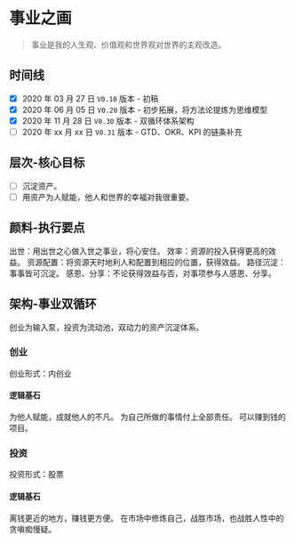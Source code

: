 # 事业之画
> 事业是我的人生观、价值观和世界观对世界的主观改造。

## 时间线
- [x] 2020 年 03 月 27 日 `V0.10` 版本 - 初稿
- [x] 2020 年 06 月 05 日 `V0.20` 版本 - 初步拓展，将方法论提炼为思维模型
- [x] 2020 年 11 月 28 日 `V0.30` 版本 - 双循环体系架构
- [ ] 2020 年 xx 月 xx 日 `V0.31` 版本 - GTD、OKR、KPI 的链条补充

## 层次-核心目标
- [ ] 沉淀资产。
- [ ] 用资产为人赋能，他人和世界的幸福对我很重要。

## 颜料-执行要点
出世：用出世之心做入世之事业，将心安住。
效率：资源的投入获得更高的效益。
资源配置：将资源天时地利人和配置到相应的位置，获得效益。
路径沉淀：事事皆可沉淀。
感恩、分享：不论获得效益与否，对事项参与人感恩、分享。

## 架构-事业双循环
创业为输入泵，投资为流动池，双动力的资产沉淀体系。

### 创业
创业形式：内创业

#### 逻辑基石
为他人赋能，成就他人的不凡。
为自己所做的事情付上全部责任。
可以赚到钱的项目。

### 投资
投资形式：股票

#### 逻辑基石
离钱更近的地方，赚钱更方便。
在市场中修炼自己，战胜市场，也战胜人性中的贪嗔痴慢疑。
